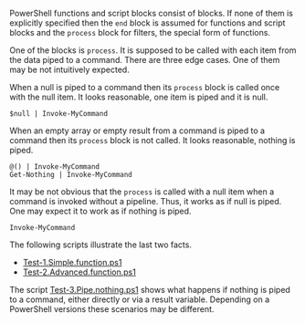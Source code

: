 
PowerShell functions and script blocks consist of blocks. If none of them is
explicitly specified then the `end` block is assumed for functions and script
blocks and the `process` block for filters, the special form of functions.

One of the blocks is `process`. It is supposed to be called with each item from
the data piped to a command. There are three edge cases. One of them may be not
intuitively expected.

When a null is piped to a command then its `process` block is called once with
the null item. It looks reasonable, one item is piped and it is null.

    $null | Invoke-MyCommand

When an empty array or empty result from a command is piped to a command then
its `process` block is not called. It looks reasonable, nothing is piped.

    @() | Invoke-MyCommand
    Get-Nothing | Invoke-MyCommand

It may be not obvious that the `process` is called with a null item when a
command is invoked without a pipeline. Thus, it works as if null is piped.
One may expect it to work as if nothing is piped.

    Invoke-MyCommand

The following scripts illustrate the last two facts.

- [Test-1.Simple.function.ps1](Test-1.Simple.function.ps1)
- [Test-2.Advanced.function.ps1](Test-2.Advanced.function.ps1)

The script [Test-3.Pipe.nothing.ps1](Test-3.Pipe.nothing.ps1) shows what
happens if nothing is piped to a command, either directly or via a result
variable. Depending on a PowerShell versions these scenarios may be different.
